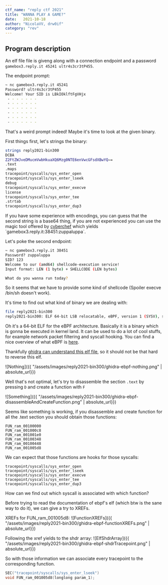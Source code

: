 ```yaml
---
ctf_name: "reply ctf 2021"
title: "WANNA PLAY A GAME?"
date:	2021-10-18
author: "NicolaVV, drw0if"
category: "rev"
---
```


## Program description
An elf file file is giveng along with a connection endpoint and a password `gamebox3.reply.it 45241 ultr4s3cr3tP455`.

The endpoint prompt:
```bash
~ nc gamebox3.reply.it 45241
Password? ultr4s3cr3tP455
Welcome! Your SID is LBkIOklftFgVHjx
 - - - - - - -
 - - - - - - -
 - - - - - - -
 - - - - - - -
 - - - - - - -
 - - - - - - -

```

That's a weird prompt indeed! Maybe it's time to look at the given binary.

First things first, let's strings the binary:
```bash
strings reply2021-bin300
DCBA
Z2FtZWJveDMucmVwbHkuaXQ6Mzg0NTE6enVwcGFsdXBwYQ==
.text
.maps
tracepoint/syscalls/sys_enter_open
tracepoint/syscalls/sys_enter_lseek
debug
tracepoint/syscalls/sys_enter_execve
license
tracepoint/syscalls/sys_enter_tee
.strtab
tracepoint/syscalls/sys_enter_dup3
```

If you have some experience with encodings, you can guess that the second string is a base64 thing, if you are not experienced you can use the magic tool offered by [cyberchef](https://gchq.github.io/CyberChef/#recipe=Magic(3,false,false,'')&input=WjJGdFpXSnZlRE11Y21Wd2JIa3VhWFE2TXpnME5URTZlblZ3Y0dGc2RYQndZUT09) which yields `gamebox3.reply.it:38451:zuppaluppa`.

Let's poke the second endpoint:
```bash
~ nc gamebox3.reply.it 38451
Password? zuppaluppa
SID? 123
Welcome to our (amd64) shellcode-execution service!
Input format: LEN (1 byte) + SHELLCODE (LEN bytes)

What do you wanna run today?
```
So it seems that we have to provide some kind of shellcode (Spoiler execve /bin/sh doesn't work).

It's time to find out what kind of binary we are dealing with:
```bash
file reply2021-bin300
reply2021-bin300: ELF 64-bit LSB relocatable, eBPF, version 1 (SYSV), stripped
```

Oh it's a 64-bit ELF for the eBPF architecture. Basically it is a binary which is gonna be executed in kernel land. It can be used to do a lot of cool stuffs, for example network packet filtering and syscall hooking.
You can find a nice overview of what eBPF is [here](https://www.graplsecurity.com/post/kernel-pwning-with-ebpf-a-love-story).

Thankfully [ghidra can understand this elf file](https://github.com/Nalen98/eBPF-for-Ghidra), so it should not be that hard to reverse this elf.

![Nothing]({{ "/assets/images/reply2021-bin300/ghidra-ebpf-nothing.png" | absolute_url}})

Well that's not optimal, let's try to disassemble the section `.text` by pressing `D` and create a function with `F`

![Something]({{ "/assets/images/reply2021-bin300/ghidra-ebpf-disassembleAndCreateFunction.png" | absolute_url}})


Seems like something is working, if you disassemble and create function for all the .text section you should obtain those functions:
```
FUN_ram_00100000
FUN_ram_001000c8
FUN_ram_001001e0
FUN_ram_00100348
FUN_ram_00100448
FUN_ram_001005d8
```

We can expect that those functions are hooks for those syscalls:
```
tracepoint/syscalls/sys_enter_open
tracepoint/syscalls/sys_enter_lseek
tracepoint/syscalls/sys_enter_execve
tracepoint/syscalls/sys_enter_tee
tracepoint/syscalls/sys_enter_dup3
```

How can we find out which syscall is associated with which function? 

Before trying to read the documentation of ebpf's elf (which btw is the sane way to do it), we can give a try to XREFs. 

XREFs for FUN_ram_001005d8:
![FunctionXREFs]({{ "/assets/images/reply2021-bin300/ghidra-ebpf-functionXREFs.png" | absolute_url}})

Following the xref yields to the shdr array:
![ElfShdrArray]({{ "/assets/images/reply2021-bin300/ghidra-ebpf-shdrTracepoint.png" | absolute_url}})

So with those information we can associate every tracepoint to the corresponding function.


```C
SEC("tracepoint/syscalls/sys_enter_lseek")
void FUN_ram_001005d8(longlong param_1);
```